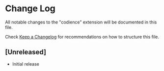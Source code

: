 # Change Log

All notable changes to the "codience" extension will be documented in this file.

Check [Keep a Changelog](http://keepachangelog.com/) for recommendations on how to structure this file.

## [Unreleased]

- Initial release